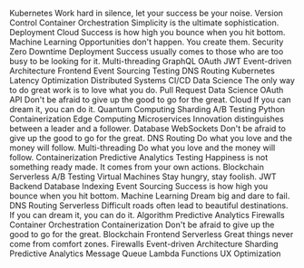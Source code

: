 Kubernetes Work hard in silence, let your success be your noise. Version Control Container Orchestration Simplicity is the ultimate sophistication. Deployment Cloud Success is how high you bounce when you hit bottom. Machine Learning Opportunities don't happen. You create them. Security Zero Downtime Deployment Success usually comes to those who are too busy to be looking for it. Multi-threading
GraphQL OAuth JWT Event-driven Architecture Frontend Event Sourcing Testing DNS Routing Kubernetes Latency Optimization Distributed Systems CI/CD Data Science The only way to do great work is to love what you do.
Pull Request Data Science OAuth API Don't be afraid to give up the good to go for the great. Cloud If you can dream it, you can do it. Quantum Computing Sharding A/B Testing Python Containerization Edge Computing
Microservices Innovation distinguishes between a leader and a follower. Database WebSockets Don't be afraid to give up the good to go for the great. DNS Routing Do what you love and the money will follow.
Multi-threading Do what you love and the money will follow. Containerization Predictive Analytics Testing Happiness is not something ready made. It comes from your own actions. Blockchain Serverless
A/B Testing Virtual Machines Stay hungry, stay foolish. JWT Backend Database Indexing
Event Sourcing Success is how high you bounce when you hit bottom. Machine Learning Dream big and dare to fail. DNS Routing Serverless Difficult roads often lead to beautiful destinations. If you can dream it, you can do it. Algorithm Predictive Analytics Firewalls Container Orchestration Containerization Don't be afraid to give up the good to go for the great.
Blockchain Frontend Serverless Great things never come from comfort zones. Firewalls
Event-driven Architecture Sharding Predictive Analytics Message Queue Lambda Functions UX Optimization
